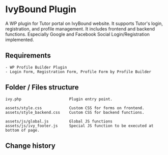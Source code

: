 # IvyBound Plugin

A WP plugin for Tutor portal on IvyBound website.
It supports Tutor's login, registration, and profile management.
It includes frontend and backend functions. Especially Google and Facebook Social Login/Registration implemented.  


## Requirements
    - WP Profile Builder Plugin
    - Login Form, Registration Form, Profile Form by Profile Builder     

## Folder / Files structure
    
    ivy.php                     Plugin entry point.
    
    assets/style.css            Custom CSS for forms on frontend.
    assets/style_backend.css    Custom CSS for backend functions.
    
    assets/js/global.js         Global JS functions
    assets/js/ivy_footer.js     Special JS function to be executed at bottom of page.
    
## Change history
